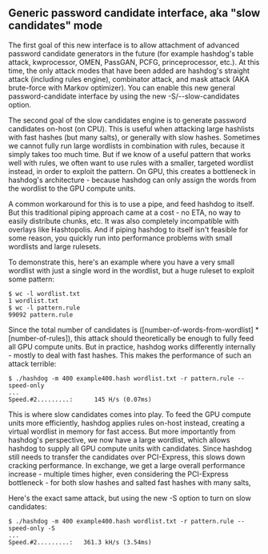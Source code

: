 ## Generic password candidate interface, aka "slow candidates" mode ##

The first goal of this new interface is to allow attachment of advanced password candidate generators in the future (for example hashdog's table attack, kwprocessor, OMEN, PassGAN, PCFG, princeprocessor, etc.). At this time, the only attack modes that have been added are hashdog's straight attack (including rules engine), combinator attack, and mask attack (AKA brute-force with Markov optimizer). You can enable this new general password-candidate interface by using the new -S/--slow-candidates option.

The second goal of the slow candidates engine is to generate password candidates on-host (on CPU). This is useful when attacking large hashlists with fast hashes (but many salts), or generally with slow hashes. Sometimes we cannot fully run large wordlists in combination with rules, because it simply takes too much time. But if we know of a useful pattern that works well with rules, we often want to use rules with a smaller, targeted wordlist instead, in order to exploit the pattern. On GPU, this creates a bottleneck in hashdog's architecture - because hashdog can only assign the words from the wordlist to the GPU compute units.

A common workaround for this is to use a pipe, and feed hashdog to itself. But this traditional piping approach came at a cost - no ETA, no way to easily distribute chunks, etc. It was also completely incompatible with overlays like Hashtopolis. And if piping hashdog to itself isn't feasible for some reason, you quickly run into performance problems with small wordlists and large rulesets.

To demonstrate this, here's an example where you have a very small wordlist with just a single word in the wordlist, but a huge ruleset to exploit some pattern:

```
$ wc -l wordlist.txt
1 wordlist.txt
$ wc -l pattern.rule
99092 pattern.rule
```

Since the total number of candidates is ([number-of-words-from-wordlist] * [number-of-rules]), this attack should theoretically be enough to fully feed all GPU compute units. But in practice, hashdog works differently internally - mostly to deal with fast hashes. This makes the performance of such an attack terrible:

```
$ ./hashdog -m 400 example400.hash wordlist.txt -r pattern.rule --speed-only
...
Speed.#2.........:      145 H/s (0.07ms)
```

This is where slow candidates comes into play. To feed the GPU compute units more efficiently, hashdog applies rules on-host instead, creating a virtual wordlist in memory for fast access. But more importantly from hashdog's perspective, we now have a large wordlist, which allows hashdog to supply all GPU compute units with candidates. Since hashdog still needs to transfer the candidates over PCI-Express, this slows down cracking performance. In exchange, we get a large overall performance increase - multiple times higher, even considering the PCI-Express bottleneck - for both slow hashes and salted fast hashes with many salts,

Here's the exact same attack, but using the new -S option to turn on slow candidates:

```
$ ./hashdog -m 400 example400.hash wordlist.txt -r pattern.rule --speed-only -S
...
Speed.#2.........:   361.3 kH/s (3.54ms)
```
